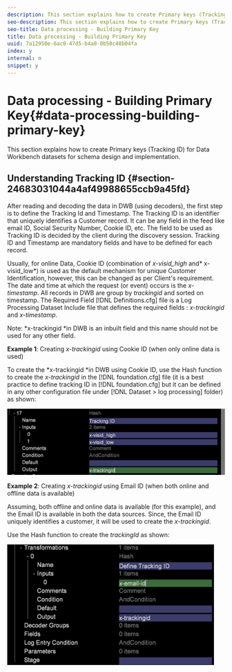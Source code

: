```yaml
---
description: This section explains how to create Primary keys (Tracking ID) for Data Workbench datasets for schema design and implementation.
seo-description: This section explains how to create Primary keys (Tracking ID) for Data Workbench datasets for schema design and implementation.
seo-title: Data processing - Building Primary Key
title: Data processing - Building Primary Key
uuid: 7a12950e-6ac0-47d5-b4a8-0b50c48b04fa
index: y
internal: n
snippet: y
---
```


# Data processing - Building Primary Key{#data-processing-building-primary-key}

This section explains how to create Primary keys (Tracking ID) for Data Workbench datasets for schema design and implementation.

## Understanding Tracking ID {#section-24683031044a4af49988655ccb9a45fd}

After reading and decoding the data in DWB (using decoders), the first step is to define the Tracking Id and Timestamp. The Tracking ID is an identifier that uniquely identifies a Customer record. It can be any field in the feed like email ID, Social Security Number, Cookie ID, etc. The field to be used as Tracking ID is decided by the client during the discovery session. Tracking ID and Timestamp are mandatory fields and have to be defined for each record.

Usually, for online Data, Cookie ID (combination of *x-visid_high* and* x-visid_low*) is used as the default mechanism for unique Customer Identification, however, this can be changed as per Client's requirement. The date and time at which the request (or event) occurs is the *x-timestamp*. All records in DWB are group by *trackingid* and sorted on timestamp. The Required Field [!DNL Definitions.cfg] file is a Log Processing Dataset Include file that defines the required fields : *x-trackingid* and *x-timestamp*.

Note: *x-trackingid *in DWB is an inbuilt field and this name should not be used for any other field.

**Example 1**: Creating *x-trackingid* using Cookie ID (when only online data is used)

To create the *x-trackingid *in DWB using Cookie ID, use the Hash function to create the *x-trackingid* in the [!DNL foundation.cfg] file (it is a best practice to define tracking ID in [!DNL foundation.cfg] but it can be defined in any other configuration file under [!DNL Dataset > log processing] folder) as shown: 

![](assets/dwb_impl_primary_key1.png)

**Example 2**: Creating *x-trackingid* using Email ID (when both online and offline data is available)

Assuming, both offline and online data is available (for this example), and the Email ID is available in both the data sources. Since, the Email ID uniquely identifies a customer, it will be used to create the *x-trackingid*.

Use the Hash function to create the *trackingId* as shown: 

![](assets/dwb_impl_primary_key2.png)


